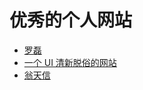 # 优秀的个人网站

- [罗磊](https://luolei.org/)
- [一个 UI 清新脱俗的网站](https://www.helloxjn.com/)
- [翁天信](https://www.dandyweng.com/)
